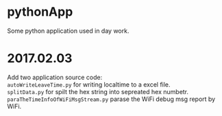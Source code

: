 # pythonApp
Some python application used in day work.

# 2017.02.03
Add two application source code:  
```autoWriteLeaveTime.py``` for writing localtime to a excel file.  
```splitData.py``` for spilt the hex string into sepreated hex numbetr.  
```paraTheTimeInfoOfWiFiMsgStream.py``` parase the WiFi debug msg report by WiFi.  
